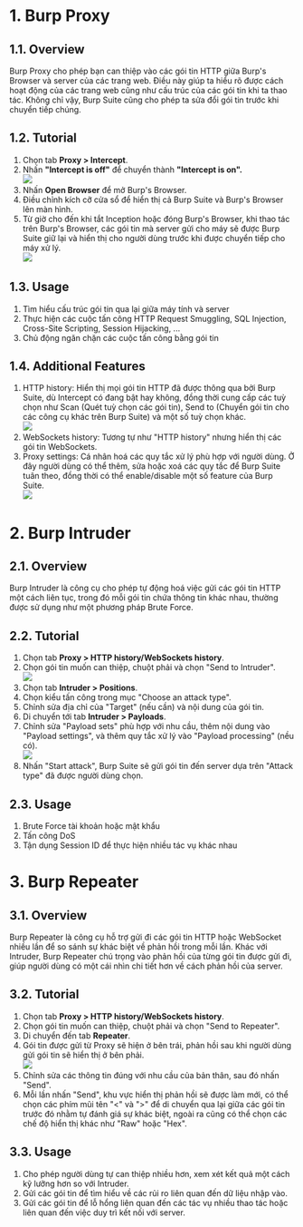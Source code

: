 # 1. Burp Proxy

## 1.1. Overview

Burp Proxy cho phép bạn can thiệp vào các gói tin HTTP giữa Burp's Browser và server của các trang web. Điều này giúp ta hiểu rõ được cách hoạt động của các trang web cũng như cấu trúc của các gói tin khi ta thao tác. Không chỉ vậy, Burp Suite cũng cho phép ta sửa đổi gói tin trước khi chuyển tiếp chúng.

## 1.2. Tutorial
1. Chọn tab <b>Proxy > Intercept</b>.<br>
2. Nhấn <b>"Intercept is off"</b> để chuyển thành <b>"Intercept is on".</b><br>
<image src="images/1.png"><br>
3. Nhấn <b>Open Browser</b> để mở Burp's Browser.<br>
4. Điều chỉnh kích cỡ cửa sổ để hiển thị cả Burp Suite và Burp's Browser lên màn hình.<br>
5. Từ giờ cho đến khi tắt Inception hoặc đóng Burp's Browser, khi thao tác trên Burp's Browser, các gói tin mà server gửi cho máy sẽ được Burp Suite giữ lại và hiển thị cho người dùng trước khi được chuyển tiếp cho máy xử lý.<br>
<image src="images/2.png"><br>

## 1.3. Usage
1. Tìm hiểu cấu trúc gói tin qua lại giữa máy tính và server<br>
2. Thực hiện các cuộc tấn công HTTP Request Smuggling, SQL Injection, Cross-Site Scripting, Session Hijacking, ...<br>
3. Chủ động ngăn chặn các cuộc tấn công bằng gói tin<br>

## 1.4. Additional Features
1. HTTP history: Hiển thị mọi gói tin HTTP đã được thông qua bởi Burp Suite, dù Intercept có đang bật hay không, đồng thời cung cấp các tuỳ chọn như Scan (Quét tuỳ chọn các gói tin), Send to (Chuyển gói tin cho các công cụ khác trên Burp Suite) và một số tuỳ chọn khác.<br>
<image src="images/3.png"><br>
2. WebSockets history: Tương tự như "HTTP history" nhưng hiển thị các gói tin WebSockets.
3. Proxy settings: Cá nhân hoá các quy tắc xử lý phù hợp với người dùng. Ở đây người dùng có thể thêm, sửa hoặc xoá các quy tắc để Burp Suite tuân theo, đồng thời có thể enable/disable một số feature của Burp Suite.<br>
<image src="images/4.png"><br>

# 2. Burp Intruder

## 2.1. Overview
Burp Intruder là công cụ cho phép tự động hoá việc gửi các gói tin HTTP một cách liên tục, trong đó mỗi gói tin chứa thông tin khác nhau, thường được sử dụng như một phương pháp Brute Force.

## 2.2. Tutorial
1. Chọn tab <b>Proxy > HTTP history/WebSockets history</b>.<br>
2. Chọn gói tin muốn can thiệp, chuột phải và chọn "Send to Intruder".<br>
<image src="images/5.png"><br>
3. Chọn tab <b>Intruder > Positions</b>.<br>
4. Chọn kiểu tấn công trong mục "Choose an attack type".<br>
5. Chỉnh sửa địa chỉ của "Target" (nếu cần) và nội dung của gói tin.<br>
6. Di chuyển tới tab <b>Intruder > Payloads</b>.<br>
7. Chỉnh sửa "Payload sets" phù hợp với nhu cầu, thêm nội dung vào "Payload settings", và thêm quy tắc xử lý vào "Payload processing" (nều có).<br>
<image src="images/6.png"><br>
9. Nhấn "Start attack", Burp Suite sẽ gửi gói tin đến server dựa trên "Attack type" đã được người dùng chọn.<br>

## 2.3. Usage
1. Brute Force tài khoản hoặc mật khẩu<br>
2. Tấn công DoS<br>
3. Tận dụng Session ID để thực hiện nhiều tác vụ khác nhau<br>

# 3. Burp Repeater

## 3.1. Overview
Burp Repeater là công cụ hỗ trợ gửi đi các gói tin HTTP hoặc WebSocket nhiều lần để so sánh sự khác biệt về phản hồi trong mỗi lần. Khác với Intruder, Burp Repeater chú trọng vào phản hồi của từng gói tin được gửi đi, giúp người dùng có một cái nhìn chi tiết hơn về cách phản hồi của server.

## 3.2. Tutorial
1. Chọn tab <b>Proxy > HTTP history/WebSockets history</b>.<br>
2. Chọn gói tin muốn can thiệp, chuột phải và chọn "Send to Repeater".<br>
3. Di chuyển đến tab <b>Repeater</b>.<br>
4. Gói tin được gửi từ Proxy sẽ hiện ở bên trái, phản hồi sau khi người dùng gửi gói tin sẽ hiển thị ở bên phải.<br>
<image src="images/7.png"><br>
5. Chỉnh sửa các thông tin đúng với nhu cầu của bản thân, sau đó nhấn "Send".
6. Mỗi lần nhấn "Send", khu vực hiển thị phản hồi sẽ được làm mới, có thể chọn các phím mũi tên "<" và ">" để di chuyển qua lại giữa các gói tin trước đó nhằm tự đánh giá sự khác biệt, ngoài ra cũng có thể chọn các chế độ hiển thị khác như "Raw" hoặc "Hex".

## 3.3. Usage
1. Cho phép người dùng tự can thiệp nhiều hơn, xem xét kết quả một cách kỹ lưỡng hơn so với Intruder.
2. Gửi các gói tin để tìm hiểu về các rủi ro liên quan đến dữ liệu nhập vào.
3. Gửi các gói tin để lỗ hổng liên quan đến các tác vụ nhiều thao tác hoặc liên quan đến việc duy trì kết nối với server.
